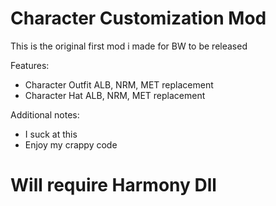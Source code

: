 # Character Customization Mod
This is the original first mod i made for BW to be released

Features:
 - Character Outfit ALB, NRM, MET replacement
 - Character Hat ALB, NRM, MET replacement
 
Additional notes:
 - I suck at this
 - Enjoy my crappy code

# Will require Harmony Dll
